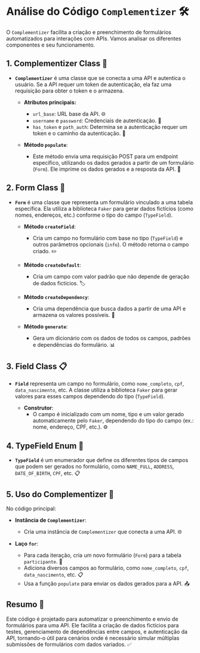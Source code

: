 # Análise do Código `Complementizer` 🛠️

O `Complementizer` facilita a criação e preenchimento de formulários automatizados para interações com APIs. Vamos analisar os diferentes componentes e seu funcionamento.

## 1. Complementizer Class 🔑

- **`Complementizer`** é uma classe que se conecta a uma API e autentica o usuário. Se a API requer um token de autenticação, ela faz uma requisição para obter o token e o armazena.

  - **Atributos principais:**
    - `url_base`: URL base da API. 🌐
    - `username` e `password`: Credenciais de autenticação. 🔐
    - `has_token` e `path_auth`: Determina se a autenticação requer um token e o caminho da autenticação. 📜

  - **Método `populate`**:
    - Este método envia uma requisição POST para um endpoint específico, utilizando os dados gerados a partir de um formulário (`Form`). Ele imprime os dados gerados e a resposta da API. 📨

## 2. Form Class 📝

- **`Form`** é uma classe que representa um formulário vinculado a uma tabela específica. Ela utiliza a biblioteca `Faker` para gerar dados fictícios (como nomes, endereços, etc.) conforme o tipo do campo (`TypeField`).

  - **Método `createField`**:
    - Cria um campo no formulário com base no tipo (`TypeField`) e outros parâmetros opcionais (`info`). O método retorna o campo criado. ✏️
  
  - **Método `createDefault`**:
    - Cria um campo com valor padrão que não depende de geração de dados fictícios. 🏷️
  
  - **Método `createDependency`**:
    - Cria uma dependência que busca dados a partir de uma API e armazena os valores possíveis. 🔄

  - **Método `generate`**:
    - Gera um dicionário com os dados de todos os campos, padrões e dependências do formulário. 📊

## 3. Field Class 📋

- **`Field`** representa um campo no formulário, como `nome_completo`, `cpf`, `data_nascimento`, etc. A classe utiliza a biblioteca `Faker` para gerar valores para esses campos dependendo do tipo (`TypeField`).

  - **Construtor**:
    - O campo é inicializado com um nome, tipo e um valor gerado automaticamente pelo `Faker`, dependendo do tipo do campo (ex.: nome, endereço, CPF, etc.). ⚙️

## 4. TypeField Enum 🔢

- **`TypeField`** é um enumerador que define os diferentes tipos de campos que podem ser gerados no formulário, como `NAME_FULL`, `ADDRESS`, `DATE_OF_BIRTH`, `CPF`, etc. 📋

## 5. Uso do Complementizer 🚀

No código principal:

- **Instância de `Complementizer`**:
  - Cria uma instância de `Complementizer` que conecta a uma API. 🌐

- **Laço `for`**:
  - Para cada iteração, cria um novo formulário (`Form`) para a tabela `participante`. 📝
  - Adiciona diversos campos ao formulário, como `nome_completo`, `cpf`, `data_nascimento`, etc. 📋
  - Usa a função `populate` para enviar os dados gerados para a API. 📤

## Resumo 📑

Este código é projetado para automatizar o preenchimento e envio de formulários para uma API. Ele facilita a criação de dados fictícios para testes, gerenciamento de dependências entre campos, e autenticação da API, tornando-o útil para cenários onde é necessário simular múltiplas submissões de formulários com dados variados. ✅

